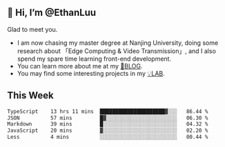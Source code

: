 ## 👋 Hi, I’m @EthanLuu

Glad to meet you.

- I am now chasing my master degree at Nanjing University, doing some research about 「Edge Computing & Video Transmission」, and I also spend my spare time learning front-end development.
- You can learn more about me at my [📝BLOG](https://blog.ethanloo.cn).
- You may find some interesting projects in my [💡LAB](https://lab.ethanloo.cn).

## This Week
<!--START_SECTION:waka-->

```txt
TypeScript    13 hrs 11 mins  █████████████████████▓░░░   86.44 %
JSON          57 mins         █▓░░░░░░░░░░░░░░░░░░░░░░░   06.30 %
Markdown      39 mins         █░░░░░░░░░░░░░░░░░░░░░░░░   04.32 %
JavaScript    20 mins         ▓░░░░░░░░░░░░░░░░░░░░░░░░   02.20 %
Less          4 mins          ░░░░░░░░░░░░░░░░░░░░░░░░░   00.44 %
```

<!--END_SECTION:waka-->
